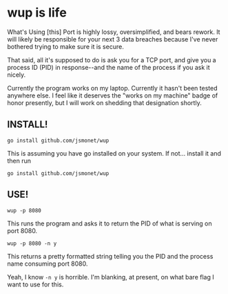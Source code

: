 # wup is life

What's Using [this] Port is highly lossy, oversimplified, and bears rework. It will likely be responsible for your next 3 data breaches because I've never bothered trying to make sure it is secure.

That said, all it's supposed to do is ask you for a TCP port, and give you a process ID (PID) in response--and the name of the process if you ask it nicely.

Currently the program works on my laptop. Currently it hasn't been tested anywhere else. I feel like it deserves the "works on my machine" badge of honor presently, but I will work on shedding that designation shortly.

## INSTALL!

`go install github.com/jsmonet/wup`

This is assuming you have go installed on your system. If not... install it and then run

`go install github.com/jsmonet/wup`

## USE!

```
wup -p 8080
```

This runs the program and asks it to return the PID of what is serving on port 8080.

```
wup -p 8080 -n y
```

This returns a pretty formatted string telling you the PID and the process name consuming port 8080.

Yeah, I know `-n y` is horrible. I'm blanking, at present, on what bare flag I want to use for this.

